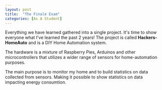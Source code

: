 ```yaml
---
layout: post
title:  "The Finale Exam"
categories: [As A Student]
---
```


Everything we have learned gathered into a single project. It's time to show everyone what I've learned the past 2 years! The project is called **Hackers-HomeAuto** and is a DIY Home Automation system.

The hardware is a mixture of Raspberry Pies, Arduinos and other microcontrollers that utilizes a wider range of sensors for home-automation purposes.

The main purpose is to monitor my home and to build statistics on data collected from sensors. Making it possible to show statistics on data impacting energy consumtion.